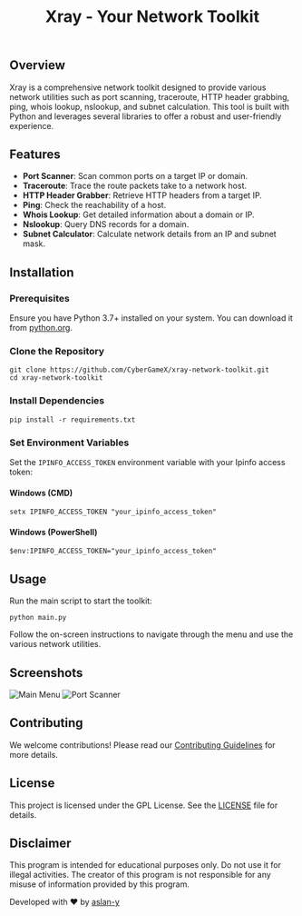 <!DOCTYPE html>
<html lang="en">
<head>
    <meta charset="UTF-8">
    <meta name="viewport" content="width=device-width, initial-scale=1.0">
    <link rel="stylesheet" href="styles.css">
</head>
<body>
    <header>
        <h1>Xray - Your Network Toolkit</h1>
    </header>
    <main>
        <section id="overview">
            <h2>Overview</h2>
            <p>Xray is a comprehensive network toolkit designed to provide various network utilities such as port scanning, traceroute, HTTP header grabbing, ping, whois lookup, nslookup, and subnet calculation. This tool is built with Python and leverages several libraries to offer a robust and user-friendly experience.</p>
        </section>
        <section id="features">
            <h2>Features</h2>
            <ul>
                <li><strong>Port Scanner</strong>: Scan common ports on a target IP or domain.</li>
                <li><strong>Traceroute</strong>: Trace the route packets take to a network host.</li>
                <li><strong>HTTP Header Grabber</strong>: Retrieve HTTP headers from a target IP.</li>
                <li><strong>Ping</strong>: Check the reachability of a host.</li>
                <li><strong>Whois Lookup</strong>: Get detailed information about a domain or IP.</li>
                <li><strong>Nslookup</strong>: Query DNS records for a domain.</li>
                <li><strong>Subnet Calculator</strong>: Calculate network details from an IP and subnet mask.</li>
            </ul>
        </section>
        <section id="installation">
            <h2>Installation</h2>
            <h3>Prerequisites</h3>
            <p>Ensure you have Python 3.7+ installed on your system. You can download it from <a href="https://www.python.org/downloads/">python.org</a>.</p>
            <h3>Clone the Repository</h3>
            <pre><code>git clone https://github.com/CyberGameX/xray-network-toolkit.git
cd xray-network-toolkit</code></pre>
            <h3>Install Dependencies</h3>
            <pre><code>pip install -r requirements.txt</code></pre>
            <h3>Set Environment Variables</h3>
            <p>Set the <code>IPINFO_ACCESS_TOKEN</code> environment variable with your Ipinfo access token:</p>
            <h4>Windows (CMD)</h4>
            <pre><code>setx IPINFO_ACCESS_TOKEN "your_ipinfo_access_token"</code></pre>
            <h4>Windows (PowerShell)</h4>
            <pre><code>$env:IPINFO_ACCESS_TOKEN="your_ipinfo_access_token"</code></pre>
        </section>
        <section id="usage">
            <h2>Usage</h2>
            <p>Run the main script to start the toolkit:</p>
            <pre><code>python main.py</code></pre>
            <p>Follow the on-screen instructions to navigate through the menu and use the various network utilities.</p>
        </section>
        <section id="screenshots">
            <h2>Screenshots</h2>
            <img src="https://github.com/aslan-y/xray-network-toolkit/blob/main/xray_main_menu.png?raw=true?" alt="Main Menu">
            <img src="https://github.com/aslan-y/xray-network-toolkit/blob/main/portscanner.png?raw=true?" alt="Port Scanner">
        </section>
        <section id="contributing">
            <h2>Contributing</h2>
            <p>We welcome contributions! Please read our <a href="CONTRIBUTING.md">Contributing Guidelines</a> for more details.</p>
        </section>
        <section id="license">
            <h2>License</h2>
            <p>This project is licensed under the GPL License. See the <a href="LICENSE">LICENSE</a> file for details.</p>
        </section>
        <section id="disclaimer">
            <h2>Disclaimer</h2>
            <p>This program is intended for educational purposes only. Do not use it for illegal activities. The creator of this program is not responsible for any misuse of information provided by this program.</p>
        </section>
    </main>
    <footer>
        <p>Developed with ❤️ by <a href="https://github.com/aslan-y">aslan-y</a></p>
    </footer>
</body>
</html>

